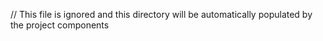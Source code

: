 // This file is ignored and this directory will be automatically populated by the project components
